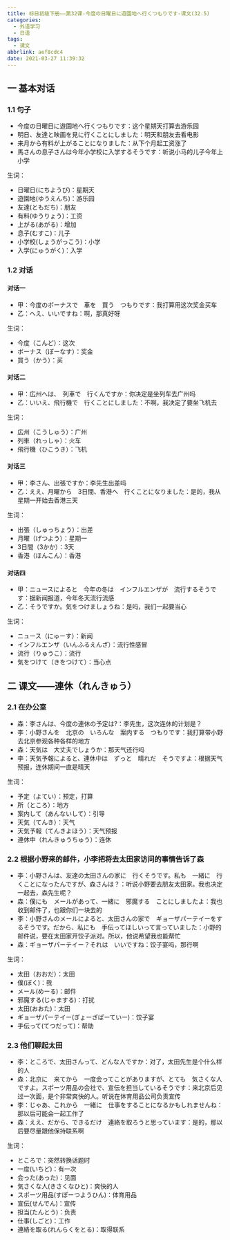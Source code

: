 ```yaml
---
title: 标日初级下册——第32课-今度の日曜日に遊園地へ行くつもりです-课文(32.5)
categories:
  - 外语学习
  - 日语
tags:
  - 课文
abbrlink: aef8cdc4
date: 2021-03-27 11:39:32
---
```

## 一 基本对话

### 1.1 句子

* 今度の日曜日に遊園地へ行くつもりです：这个星期天打算去游乐园
* 明日、友達と映画を見に行くことにしました：明天和朋友去看电影
* 来月から有料が上がることになりました：从下个月起工资涨了
* 馬さんの息子さんは今年小学校に入学するそうです：听说小马的儿子今年上小学

<!--more-->

生词：

* 日曜日(にちようび)：星期天
* 遊園地(ゆうえんち)：游乐园
* 友達(ともだち)：朋友
* 有料(ゆうりょう)：工资
* 上がる(あがる)：增加
* 息子(むすこ)：儿子
* 小学校(しょうがっこう)：小学
* 入学(にゅうがく)：入学

### 1.2 对话

#### 对话一

* 甲：今度のボーナスで　車を　買う　つもりです：我打算用这次奖金买车
* 乙：へえ、いいですね：啊，那真好呀

生词：

* 今度（こんど）：这次
* ボーナス（ぼーなす）：奖金
* 買う（かう）：买

####  对话二

* 甲：広州へは、　列車で　行くんですか：你决定是坐列车去广州吗
* 乙：いいえ、飛行機で　行くことにしました：不啊，我决定了要坐飞机去

生词：

* 広州（こうしゅう）：广州
* 列車（れっしゃ）：火车
* 飛行機（ひこうき）：飞机

#### 对话三

* 甲：李さん、出張ですか：李先生出差吗
* 乙：ええ、月曜から　3日間、香港へ　行くことになりました：是的，我从星期一开始去香港三天

生词：

* 出張（しゅっちょう）：出差
* 月曜（げつよう）：星期一
* 3日間（3かか）：3天
* 香港（ほんこん）：香港

#### 对话四

* 甲：ニュースによると　今年の冬は　インフルエンザが　流行するそうです：据新闻报道，今年冬天流行流感
* 乙：そうですか。気をつけましょうね：是吗，我们一起要当心

生词：

* ニュース（にゅーす）：新闻
* インフルエンザ（いんふるえんざ）：流行性感冒
* 流行（りゅうこ）：流行
* 気をつけて（きをつけて）：当心点

## 二 课文——連休（れんきゅう）

### 2.1 在办公室

* 森：李さんは、今度の連休の予定は?：李先生，这次连休的计划是？
* 李：小野さんを　北京の　いろんな　案内する　つもりです：我打算带小野去北京参观各种各样的地方
* 森：天気は　大丈夫でしょうか：那天气还行吗
* 李：天気予報によると、連休中は　ずっと　晴れだ　そうですよ：根据天气预报，连休期间一直是晴天

生词：　

* 予定（よてい）：预定，打算
* 所（ところ）：地方
* 案内して（あんないして）：引导
* 天気（てんき）：天气
* 天気予報（てんきよほう）：天气预报
* 連休中（れんきゅうちゅう）：连休

### 2.2 根据小野来的邮件，小李把将去太田家访问的事情告诉了森

* 李：小野さんは、友達の太田さんの家に　行くそうです。私も　一緒に　行くことになったんですが、森さんは？：听说小野要去朋友太田家。我也决定一起去，森先生呢？
* 森：僕にも　メールがあって、一緒に　邪魔する　ことにしましたよ：我也收到邮件了，也跟你们一块去的
* 李：小野さんのメールによると、太田さんの家で　ギョーザパーテイーをするそうです。だから、私にも　手伝ってほしいって言っていました：小野的邮件说，要在太田家开饺子派对。所以，他说希望我也能帮忙
* 森：ギョーザパーテイー？それは　いいですね：饺子宴吗，那行啊

生词：

* 太田（おおだ）：太田
* 僕(ぼく)：我
* メール(めーる)：邮件
* 邪魔する(じゃまする)：打扰
* 太田(おおた)：太田
* ギョーザパーテイー(ぎょーざぱーていー)：饺子宴
* 手伝って(てつだって)：帮助

### 2.3 他们聊起太田

* 李：ところで、太田さんって、どんな人ですか：对了，太田先生是个什么样的人
* 森：北京に　来てから　一度会ってことがありますが、とても　気さくな人ですよ。スポーツ用品の会社で、宣伝を担当しているそうです：来北京后见过一次面，是个非常爽快的人。听说在体育用品公司负责宣传
* 李：じゃあ、これから　一緒に　仕事をすることになるかもしれませんね：那以后可能会一起工作了
* 森：ええ、だから、できるだけ　連絡を取ろうと思っています：是的，那以后要尽量跟他保持联系啊

生词：

* ところで：突然转换话题时
* 一度(いちど)：有一次
* 会った(あった)：见面
* 気さくな人(きさくなひと)：爽快的人
* スポーツ用品(すぽーつようひん)：体育用品
* 宣伝(せんでん)：宣传
* 担当(たんとう)：负责
* 仕事(しごと)：工作
* 連絡を取る(れんらくをとる)：取得联系